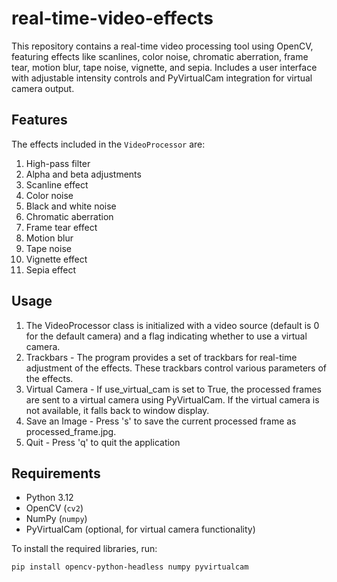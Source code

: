 # real-time-video-effects
This repository contains a real-time video processing tool using OpenCV, featuring effects like scanlines, color noise, chromatic aberration, frame tear, motion blur, tape noise, vignette, and sepia. Includes a user interface with adjustable intensity controls and PyVirtualCam integration for virtual camera output.

## Features

The effects included in the `VideoProcessor` are:

1. High-pass filter
2. Alpha and beta adjustments
3. Scanline effect
4. Color noise
5. Black and white noise
6. Chromatic aberration
7. Frame tear effect
8. Motion blur
9. Tape noise
10. Vignette effect
11. Sepia effect

## Usage
1. The VideoProcessor class is initialized with a video source (default is 0 for the default camera) and a flag indicating whether to use a virtual camera.
2. Trackbars - The program provides a set of trackbars for real-time adjustment of the effects. These trackbars control various parameters of the effects.
3. Virtual Camera - If use_virtual_cam is set to True, the processed frames are sent to a virtual camera using PyVirtualCam. If the virtual camera is not available, it falls back to window display.
4. Save an Image - Press 's' to save the current processed frame as processed_frame.jpg.
5. Quit - Press 'q' to quit the application

## Requirements

- Python 3.12
- OpenCV (`cv2`)
- NumPy (`numpy`)
- PyVirtualCam (optional, for virtual camera functionality)

To install the required libraries, run:

```bash
pip install opencv-python-headless numpy pyvirtualcam

